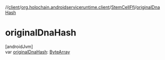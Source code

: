 //[client](../../../index.md)/[org.holochain.androidserviceruntime.client](../index.md)/[StemCellFfi](index.md)/[originalDnaHash](original-dna-hash.md)

# originalDnaHash

[androidJvm]\
var [originalDnaHash](original-dna-hash.md): [ByteArray](https://kotlinlang.org/api/core/kotlin-stdlib/kotlin/-byte-array/index.html)
